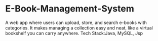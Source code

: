 # E-Book-Management-System
A web app where users can upload, store, and search e-books with categories. It makes managing a collection easy and neat, like a virtual bookshelf you can carry anywhere. Tech Stack:Java, MySQL, Jsp

